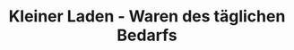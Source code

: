 ---
title: "Kleiner Laden - Waren des täglichen Bedarfs"
url: /ditfurt/kleiner-laden-waren-des-taeglichen-bedarfs/
shop: Lebensmittel
---